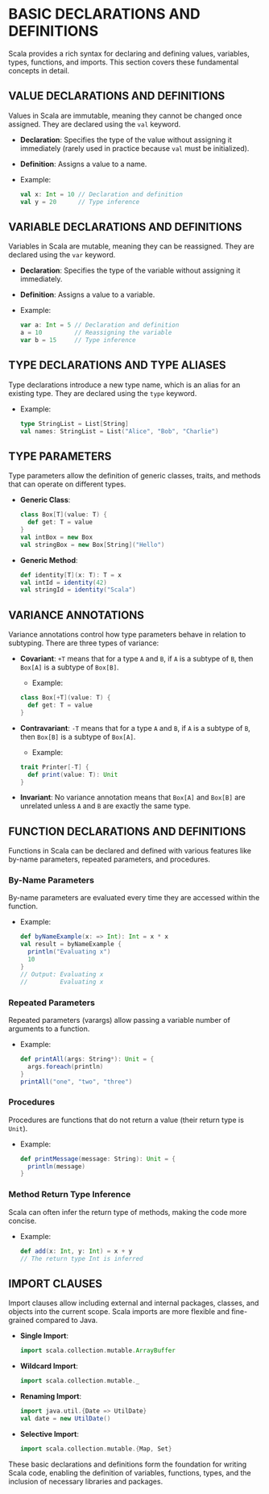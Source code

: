 # BASIC DECLARATIONS AND DEFINITIONS

Scala provides a rich syntax for declaring and defining values, variables, types, functions, and imports. This section covers these fundamental concepts in detail.

## VALUE DECLARATIONS AND DEFINITIONS

Values in Scala are immutable, meaning they cannot be changed once assigned. They are declared using the `val` keyword.

- **Declaration**: Specifies the type of the value without assigning it immediately (rarely used in practice because `val` must be initialized).
- **Definition**: Assigns a value to a name.

- Example:
  ```scala
  val x: Int = 10 // Declaration and definition
  val y = 20      // Type inference
  ```

## VARIABLE DECLARATIONS AND DEFINITIONS

Variables in Scala are mutable, meaning they can be reassigned. They are declared using the `var` keyword.

- **Declaration**: Specifies the type of the variable without assigning it immediately.
- **Definition**: Assigns a value to a variable.

- Example:
  ```scala
  var a: Int = 5 // Declaration and definition
  a = 10         // Reassigning the variable
  var b = 15     // Type inference
  ```

## TYPE DECLARATIONS AND TYPE ALIASES

Type declarations introduce a new type name, which is an alias for an existing type. They are declared using the `type` keyword.

- Example:
  ```scala
  type StringList = List[String]
  val names: StringList = List("Alice", "Bob", "Charlie")
  ```

## TYPE PARAMETERS

Type parameters allow the definition of generic classes, traits, and methods that can operate on different types.

- **Generic Class**:
  ```scala
  class Box[T](value: T) {
    def get: T = value
  }
  val intBox = new Box 
  val stringBox = new Box[String]("Hello")
  ```

- **Generic Method**:
  ```scala
  def identity[T](x: T): T = x
  val intId = identity(42)
  val stringId = identity("Scala")
  ```

## VARIANCE ANNOTATIONS

Variance annotations control how type parameters behave in relation to subtyping. There are three types of variance:

- **Covariant**: `+T` means that for a type `A` and `B`, if `A` is a subtype of `B`, then `Box[A]` is a subtype of `Box[B]`.
   - Example:
    ```scala
    class Box[+T](value: T) {
      def get: T = value
    }
    ```

- **Contravariant**: `-T` means that for a type `A` and `B`, if `A` is a subtype of `B`, then `Box[B]` is a subtype of `Box[A]`.
   - Example:
    ```scala
    trait Printer[-T] {
      def print(value: T): Unit
    }
    ```

- **Invariant**: No variance annotation means that `Box[A]` and `Box[B]` are unrelated unless `A` and `B` are exactly the same type.

## FUNCTION DECLARATIONS AND DEFINITIONS

Functions in Scala can be declared and defined with various features like by-name parameters, repeated parameters, and procedures.

### By-Name Parameters

By-name parameters are evaluated every time they are accessed within the function.

- Example:
  ```scala
  def byNameExample(x: => Int): Int = x * x
  val result = byNameExample {
    println("Evaluating x")
    10
  }
  // Output: Evaluating x
  //         Evaluating x
  ```

### Repeated Parameters

Repeated parameters (varargs) allow passing a variable number of arguments to a function.

- Example:
  ```scala
  def printAll(args: String*): Unit = {
    args.foreach(println)
  }
  printAll("one", "two", "three")
  ```

### Procedures

Procedures are functions that do not return a value (their return type is `Unit`).

- Example:
  ```scala
  def printMessage(message: String): Unit = {
    println(message)
  }
  ```

### Method Return Type Inference

Scala can often infer the return type of methods, making the code more concise.

- Example:
  ```scala
  def add(x: Int, y: Int) = x + y
  // The return type Int is inferred
  ```

## IMPORT CLAUSES

Import clauses allow including external and internal packages, classes, and objects into the current scope. Scala imports are more flexible and fine-grained compared to Java.

- **Single Import**: 
  ```scala
  import scala.collection.mutable.ArrayBuffer
  ```

- **Wildcard Import**: 
  ```scala
  import scala.collection.mutable._
  ```

- **Renaming Import**: 
  ```scala
  import java.util.{Date => UtilDate}
  val date = new UtilDate()
  ```

- **Selective Import**: 
  ```scala
  import scala.collection.mutable.{Map, Set}
  ```

These basic declarations and definitions form the foundation for writing Scala code, enabling the definition of variables, functions, types, and the inclusion of necessary libraries and packages.
